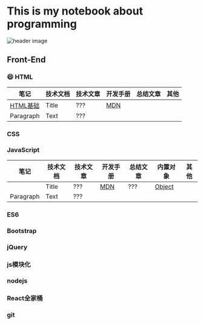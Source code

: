 # This is my notebook about programming

![header image](https://gitee.com/Jeren/cloudimages/raw/master/img/src=http___img.zcool.cn_community_02615958a40690a801219c77b8ed29.jpg@800w_1l_2o_100sh.jpg&refer=http___img.zcool.webp)  

## Front-End

### :smile: HTML

| 笔记 | 技术文档 | 技术文章 | 开发手册 | 总结文章 | 其他 |
| ----------- | ----------- | ----------- | ----------- | ----------- | ----------- |
| [HTML基础](https://github.com/linusluis/programming-notes/blob/fa87ff0f0ac957487e6fd9449ca11398c3516d19/Front-End/html/%E5%89%8D%E7%AB%AF%20_%20HTML.md)      | Title       | ??? | [MDN](https://developer.mozilla.org/zh-CN/docs/Web/HTML) |
| Paragraph   | Text        | ??? |  

### CSS

### JavaScript

| 笔记 | 技术文档 | 技术文章 | 开发手册 | 总结文章 | 内置对象 | 其他 |
| ----------- | ----------- | ----------- | ----------- | ----------- | ----------- | ----------- |
|     | Title | ??? | [MDN](https://developer.mozilla.org/zh-CN/docs/Web/JavaScript) | ??? | [Object]()
| Paragraph   | Text        | ??? | 

### ES6

### Bootstrap

### jQuery

### js模块化

### nodejs

### React全家桶

### git  

